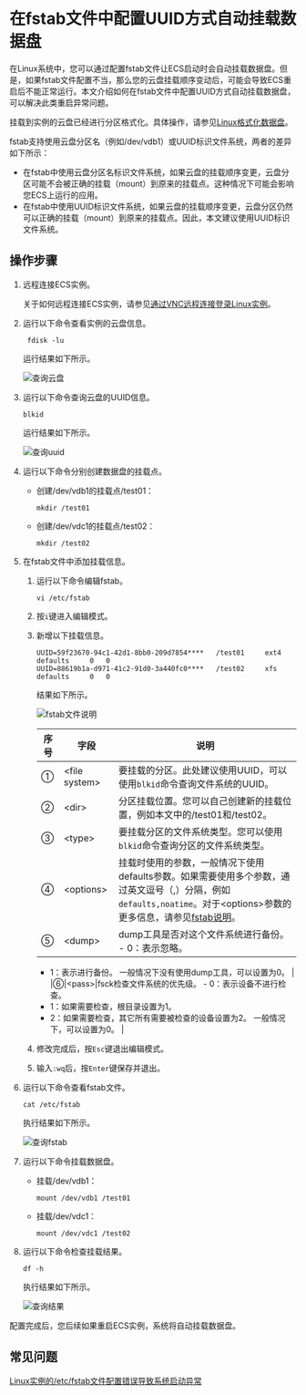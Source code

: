 # 在fstab文件中配置UUID方式自动挂载数据盘

在Linux系统中，您可以通过配置fstab文件让ECS启动时会自动挂载数据盘。但是，如果fstab文件配置不当，那么您的云盘挂载顺序变动后，可能会导致ECS重启后不能正常运行。本文介绍如何在fstab文件中配置UUID方式自动挂载数据盘，可以解决此类重启异常问题。

挂载到实例的云盘已经进行分区格式化。具体操作，请参见[Linux格式化数据盘](/intl.zh-CN/块存储/云盘/分区格式化数据盘/Linux格式化数据盘.md)。

fstab支持使用云盘分区名（例如/dev/vdb1）或UUID标识文件系统，两者的差异如下所示：

-   在fstab中使用云盘分区名标识文件系统，如果云盘的挂载顺序变更，云盘分区可能不会被正确的挂载（mount）到原来的挂载点。这种情况下可能会影响您ECS上运行的应用。
-   在fstab中使用UUID标识文件系统，如果云盘的挂载顺序变更，云盘分区仍然可以正确的挂载（mount）到原来的挂载点。因此，本文建议使用UUID标识文件系统。

## 操作步骤

1.  远程连接ECS实例。

    关于如何远程连接ECS实例，请参见[通过VNC远程连接登录Linux实例](/intl.zh-CN/实例/连接实例/连接Linux实例/通过VNC远程连接登录Linux实例.md)。

2.  运行以下命令查看实例的云盘信息。

    ```
     fdisk -lu
    ```

    运行结果如下所示。

    ![查询云盘](https://static-aliyun-doc.oss-accelerate.aliyuncs.com/assets/img/zh-CN/0707186061/p187006.png)

3.  运行以下命令查询云盘的UUID信息。

    ```
    blkid
    ```

    运行结果如下所示。

    ![查询uuid](https://static-aliyun-doc.oss-accelerate.aliyuncs.com/assets/img/zh-CN/0707186061/p187034.png)

4.  运行以下命令分别创建数据盘的挂载点。

    -   创建/dev/vdb1的挂载点/test01：

        ```
        mkdir /test01
        ```

    -   创建/dev/vdc1的挂载点/test02：

        ```
        mkdir /test02
        ```

5.  在fstab文件中添加挂载信息。

    1.  运行以下命令编辑fstab。

        ```
        vi /etc/fstab
        ```

    2.  按`i`键进入编辑模式。

    3.  新增以下挂载信息。

        ```
        UUID=59f23670-94c1-42d1-8bb0-209d7854****   /test01     ext4    defaults     0   0
        UUID=88619b1a-d971-41c2-91d0-3a440fc0****   /test02     xfs     defaults     0   0
        ```

        结果如下所示。

        ![fstab文件说明](https://static-aliyun-doc.oss-accelerate.aliyuncs.com/assets/img/zh-CN/3616937061/p187115.png)

        |序号|字段|说明|
        |--|--|--|
        |①|<file system\>|要挂载的分区。此处建议使用UUID，可以使用`blkid`命令查询文件系统的UUID。 |
        |②|<dir\>|分区挂载位置。您可以自己创建新的挂载位置，例如本文中的/test01和/test02。 |
        |③|<type\>|要挂载分区的文件系统类型。您可以使用`blkid`命令查询分区的文件系统类型。 |
        |④|<options\>|挂载时使用的参数，一般情况下使用defaults参数。如果需要使用多个参数，通过英文逗号（,）分隔，例如`defaults,noatime`。对于<options\>参数的更多信息，请参见[fstab说明](https://wiki.debian.org/fstab)。 |
        |⑤|<dump\>|dump工具是否对这个文件系统进行备份。        -   0：表示忽略。
        -   1：表示进行备份。
一般情况下没有使用dump工具，可以设置为0。 |
        |⑥|<pass\>|fsck检查文件系统的优先级。        -   0：表示设备不进行检查。
        -   1：如果需要检查，根目录设置为1。
        -   2：如果需要检查，其它所有需要被检查的设备设置为2。
一般情况下，可以设置为0。 |

    4.  修改完成后，按`Esc`键退出编辑模式。

    5.  输入`:wq`后，按`Enter`键保存并退出。

6.  运行以下命令查看fstab文件。

    ```
    cat /etc/fstab
    ```

    执行结果如下所示。

    ![查询fstab](https://static-aliyun-doc.oss-accelerate.aliyuncs.com/assets/img/zh-CN/4946937061/p187136.png)

7.  运行以下命令挂载数据盘。

    -   挂载/dev/vdb1：

        ```
        mount /dev/vdb1 /test01
        ```

    -   挂载/dev/vdc1：

        ```
        mount /dev/vdc1 /test02
        ```

8.  运行以下命令检查挂载结果。

    ```
    df -h
    ```

    执行结果如下所示。

    ![查询结果](https://static-aliyun-doc.oss-accelerate.aliyuncs.com/assets/img/zh-CN/9937986061/p187224.png)


配置完成后，您后续如果重启ECS实例，系统将自动挂载数据盘。

## 常见问题

[Linux实例的/etc/fstab文件配置错误导致系统启动异常](https://help.aliyun.com/knowledge_detail/41460.html)

